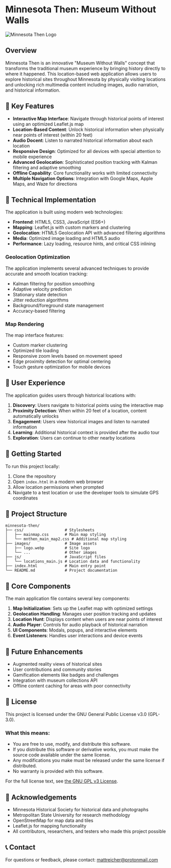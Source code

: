 # Minnesota Then: Museum Without Walls

![Minnesota Then Logo](https://mnthen.com/images/logo.webp)

## Overview

Minnesota Then is an innovative "Museum Without Walls" concept that transforms the traditional museum experience by bringing history directly to where it happened. This location-based web application allows users to explore historical sites throughout Minnesota by physically visiting locations and unlocking rich multimedia content including images, audio narration, and historical information.

## 🌟 Key Features

- **Interactive Map Interface**: Navigate through historical points of interest using an optimized Leaflet.js map
- **Location-Based Content**: Unlock historical information when physically near points of interest (within 20 feet)
- **Audio Docent**: Listen to narrated historical information about each location
- **Responsive Design**: Optimized for all devices with special attention to mobile experience
- **Advanced Geolocation**: Sophisticated position tracking with Kalman filtering and adaptive smoothing
- **Offline Capability**: Core functionality works with limited connectivity
- **Multiple Navigation Options**: Integration with Google Maps, Apple Maps, and Waze for directions

## 🧠 Technical Implementation

The application is built using modern web technologies:

- **Frontend**: HTML5, CSS3, JavaScript (ES6+)
- **Mapping**: Leaflet.js with custom markers and clustering
- **Geolocation**: HTML5 Geolocation API with advanced filtering algorithms
- **Media**: Optimized image loading and HTML5 audio
- **Performance**: Lazy loading, resource hints, and critical CSS inlining

### Geolocation Optimization

The application implements several advanced techniques to provide accurate and smooth location tracking:

- Kalman filtering for position smoothing
- Adaptive velocity prediction
- Stationary state detection
- Jitter reduction algorithms
- Background/foreground state management
- Accuracy-based filtering

### Map Rendering

The map interface features:

- Custom marker clustering
- Optimized tile loading
- Responsive zoom levels based on movement speed
- Edge proximity detection for optimal centering
- Touch gesture optimization for mobile devices

## 📱 User Experience

The application guides users through historical locations with:

1. **Discovery**: Users navigate to historical points using the interactive map
2. **Proximity Detection**: When within 20 feet of a location, content automatically unlocks
3. **Engagement**: Users view historical images and listen to narrated information
4. **Learning**: Additional historical context is provided after the audio tour
5. **Exploration**: Users can continue to other nearby locations

## 🚀 Getting Started

To run this project locally:

1. Clone the repository
2. Open `index.html` in a modern web browser
3. Allow location permissions when prompted
4. Navigate to a test location or use the developer tools to simulate GPS coordinates

## 📂 Project Structure

```
minnesota-then/
├── css/                  # Stylesheets
│   ├── mainmap.css       # Main map styling
│   └── mnthen_main_map2.css # Additional map styling
├── images/               # Image assets
│   ├── logo.webp         # Site logo
│   └── ...               # Other images
├── js/                   # JavaScript files
│   └── locations_main.js # Location data and functionality
├── index.html            # Main entry point
└── README.md             # Project documentation
```

## 🔧 Core Components

The main application file contains several key components:

1. **Map Initialization**: Sets up the Leaflet map with optimized settings
2. **Geolocation Handling**: Manages user position tracking and updates
3. **Location Hunt**: Displays content when users are near points of interest
4. **Audio Player**: Controls for audio playback of historical narration
5. **UI Components**: Modals, popups, and interactive elements
6. **Event Listeners**: Handles user interactions and device events

## 🔮 Future Enhancements

- Augmented reality views of historical sites
- User contributions and community stories
- Gamification elements like badges and challenges
- Integration with museum collections API
- Offline content caching for areas with poor connectivity

## 📄 License

This project is licensed under the GNU General Public License v3.0 (GPL-3.0).

### What this means:

- You are free to use, modify, and distribute this software.
- If you distribute this software or derivative works, you must make the source code available under the same license.
- Any modifications you make must be released under the same license if distributed.
- No warranty is provided with this software.

For the full license text, see [the GNU GPL v3 License](https://www.gnu.org/licenses/gpl-3.0.en.html).

## 🙏 Acknowledgements

- Minnesota Historical Society for historical data and photographs
- Metropolitan State University for research methodology
- OpenStreetMap for map data and tiles
- Leaflet.js for mapping functionality
- All contributors, researchers, and testers who made this project possible

## 📞 Contact

For questions or feedback, please contact: mattreicher@protonmail.com
